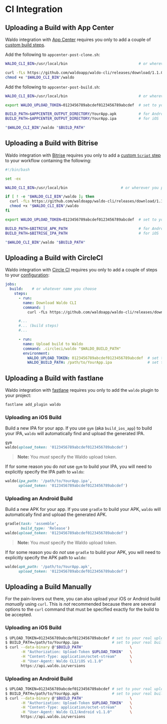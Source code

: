 # CI Integration

## Uploading a Build with App Center

Waldo integration with [App Center](https://appcenter.ms) requires you only to
add a couple of [custom build
steps](https://docs.microsoft.com/en-us/appcenter/build/custom/scripts/).

Add the following to `appcenter-post-clone.sh`:

```bash
WALDO_CLI_BIN=/usr/local/bin                                # or wherever you prefer

curl -fLs https://github.com/waldoapp/waldo-cli/releases/download/1.1.0/waldo > "$WALDO_CLI_BIN"/waldo
chmod +x "$WALDO_CLI_BIN"/waldo
```

Add the following to `appcenter-post-build.sh`:

```bash
WALDO_CLI_BIN=/usr/local/bin                                # or wherever you prefer

export WALDO_UPLOAD_TOKEN=0123456789abcdef0123456789abcdef  # set to your real upload token

BUILD_PATH=$APPCENTER_OUTPUT_DIRECTORY/YourApp.apk          # for Android
BUILD_PATH=$APPCENTER_OUTPUT_DIRECTORY/YourApp.ipa          # for iOS

"$WALDO_CLI_BIN"/waldo "$BUILD_PATH"
```

## Uploading a Build with Bitrise

Waldo integration with [Bitrise](https://www.bitrise.io) requires you only to
add a [custom `Script`
step](https://devcenter.bitrise.io/tips-and-tricks/install-additional-tools/)
to your workflow containing the following:

```bash
#!/bin/bash

set -ex

WALDO_CLI_BIN=/usr/local/bin                        # or wherever you prefer

if [ ! -e "$WALDO_CLI_BIN"/waldo ]; then
  curl -fLs https://github.com/waldoapp/waldo-cli/releases/download/1.1.0/waldo > "$WALDO_CLI_BIN"/waldo
  chmod +x "$WALDO_CLI_BIN"/waldo
fi

export WALDO_UPLOAD_TOKEN=0123456789abcdef0123456789abcdef  # set to your real upload token

BUILD_PATH=$BITRISE_APK_PATH                                # for Android
BUILD_PATH=$BITRISE_IPA_PATH                                # for iOS

"$WALDO_CLI_BIN"/waldo "$BUILD_PATH"
```

## Uploading a Build with CircleCI

Waldo integration with [Circle CI](https://circleci.com) requires you only to
add a couple of steps to your
[configuration](https://circleci.com/docs/2.0/configuration-reference/):

```yaml
jobs:
  build:    # or whatever name you choose
    steps:
      - run:
        name: Download Waldo CLI
        command: |
          curl -fLs https://github.com/waldoapp/waldo-cli/releases/download/1.1.0/waldo > .circleci/waldo

      #...
      #... (build steps)
      #...

      - run:
        name: Upload build to Waldo
        command: .circleci/waldo "$WALDO_BUILD_PATH"
        environment:
          WALDO_UPLOAD_TOKEN: 0123456789abcdef0123456789abcdef  # set to your real upload token
          WALDO_BUILD_PATH: /path/to/YourApp.ipa                # set to your real build path
```

## Uploading a Build with fastlane

Waldo integration with [fastlane](https://fastlane.tools) requires you only to
add the `waldo` plugin to your project:

```bash
fastlane add_plugin waldo
```

### Uploading an iOS Build

Build a new IPA for your app. If you use `gym` (aka `build_ios_app`) to build
your IPA, `waldo` will automatically find and upload the generated IPA.

```ruby
gym
waldo(upload_token: '0123456789abcdef0123456789abcdef')
```

> **Note:** You _must_ specify the Waldo upload token.

If for some reason you do _not_ use `gym` to build your IPA, you will need to
explicitly specify the IPA path to `waldo`:

```ruby
waldo(ipa_path: '/path/to/YourApp.ipa',
      upload_token: '0123456789abcdef0123456789abcdef')
```

### Uploading an Android Build

Build a new APK for your app. If you use `gradle` to build your APK, `waldo`
will automatically find and upload the generated APK.

```ruby
gradle(task: 'assemble',
       build_type: 'Release')
waldo(upload_token: '0123456789abcdef0123456789abcdef')
```

> **Note:** You _must_ specify the Waldo upload token.

If for some reason you do _not_ use `gradle` to build your APK, you will need
to explicitly specify the APK path to `waldo`:

```ruby
waldo(apk_path: '/path/to/YourApp.apk',
      upload_token: '0123456789abcdef0123456789abcdef')
```

## Uploading a Build Manually

For the pain-lovers out there, you can also upload your iOS or Android build
_manually_ using `curl`. This is _not_ recommended because there are several
options to the `curl` command that must be specified exactly for the build to
be accepted.

### Uploading an iOS Build

```bash
$ UPLOAD_TOKEN=0123456789abcdef0123456789abcdef # set to your real upload token
$ BUILD_PATH=/path/to/YourApp.ipa               # set to your real build path
$ curl --data-binary @"$BUILD_PATH"                     \
       -H "Authorization: Upload-Token $UPLOAD_TOKEN"   \
       -H "Content-Type: application/octet-stream"      \
       -H "User-Agent: Waldo CLI/iOS v1.1.0"            \
       https://api.waldo.io/versions
```

### Uploading an Android Build

```bash
$ UPLOAD_TOKEN=0123456789abcdef0123456789abcdef # set to your real upload token
$ BUILD_PATH=/path/to/YourApp.apk               # set to your real build path
$ curl --data-binary @"$BUILD_PATH"                     \
       -H "Authorization: Upload-Token $UPLOAD_TOKEN"   \
       -H "Content-Type: application/octet-stream"      \
       -H "User-Agent: Waldo CLI/Android v1.1.0"        \
       https://api.waldo.io/versions
```
